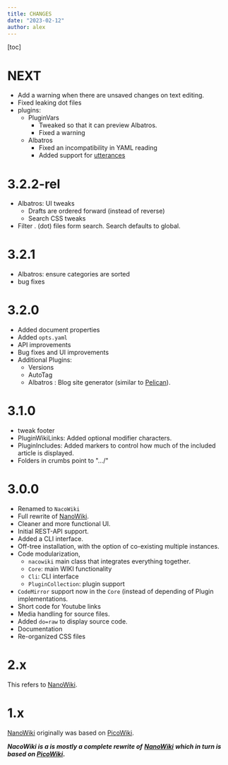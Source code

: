 ```yaml
---
title: CHANGES
date: "2023-02-12"
author: alex
---
```

[toc]

# NEXT

- Add a warning when there are unsaved changes on text editing.
- Fixed leaking dot files
- plugins:
  - PluginVars
	- Tweaked so that it can preview Albatros.
    - Fixed a warning
  - Albatros
    - Fixed an incompatibility in YAML reading
    - Added support for [utterances](https://utteranc.es/)

# 3.2.2-rel

- Albatros: UI tweaks
  - Drafts are ordered forward (instead of reverse)
  - Search CSS tweaks
- Filter . (dot) files form search.  Search defaults to global.

# 3.2.1

- Albatros: ensure categories are sorted
- bug fixes

# 3.2.0

- Added document properties
- Added `opts.yaml`
- API improvements
- Bug fixes and UI improvements
- Additional Plugins:
  - Versions
  - AutoTag
  - Albatros : Blog site generator (similar to [Pelican](https://getpelican.com/)).

# 3.1.0

- tweak footer
- PluginWikiLinks: Added optional modifier characters.
- PluginIncludes: Added markers to control how much of the included
  article is displayed.
- Folders in crumbs point to ".../"

# 3.0.0

- Renamed to `NacoWiki`
- Full rewrite of [NanoWiki](https://github.com/iliu-net/nanowiki).
- Cleaner and more functional UI.
- Initial REST-API support.
- Added a CLI interface.
- Off-tree installation, with the option of co-existing multiple instances.
- Code modularization,
  - `nacowiki` main class that integrates everything together.
  - `Core`: main WIKI functionality
  - `Cli`: CLI interface
  - `PluginCollection`: plugin support
- `CodeMirror` support now in the `Core` (instead of depending of Plugin implementations.
- Short code for Youtube links
- Media handling for source files.
- Added `do=raw` to display source code.
- Documentation
- Re-organized CSS files

# 2.x

This refers to [NanoWiki][nw].

# 1.x

[NanoWiki][nw] originally was based on [PicoWiki][pw].


**_NacoWiki is a is mostly a complete rewrite of_**
**_[NanoWiki][nw]_**
**_which in turn is based on [PicoWiki][pw]_.**

  [nw]: https://github.com/iliu-net/nanowiki
  [pw]: https://github.com/luckyshot/picowiki
